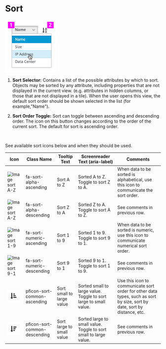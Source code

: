 # Sort

![Image highlighting attribute selector](img/sort_expand.png)

  1. **Sort Selector:** Contains a list of the possible attributes by which to sort. Objects may be sorted by any attribute, including properties that are not displayed in the current view. (e.g. attributes in hidden columns, or those that are not displayed in a tile). When the user opens this view, the default sort order should be shown selected in the list (for example,"Name").

  1. **Sort Order Toggle:** Sort can toggle between ascending and descending order. The icon on this button changes according to the order of the current sort. The default for sort is ascending order.
  <br />

  See available sort icons below and when they should be used.

| Icon                                        | Class Name               | Tooltip Text | Screenreader Text (aria-label)       | Comments           |
| ------------------------------------------- | ------------------------ | ------------ | ------------------------------------ | ------------------ |
| <span class="fa fa-sort-alpha-asc">![Image sort A-Z](img/fa-sort-alpha-asc.png)</span> | fa-sort-alpha-ascending | Sort A to Z | Sorted A to Z. Toggle to sort Z to A. | When data to be sorted is alphabetical, use this icon to communicate the sort order. |
| <span class="fa fa-sort-alpha-desc">![Image sort A-Z](img/fa-sort-alpha-desc.png)</span> | fa-sort-alpha-descending | Sort Z to A | Sorted Z to A. Toggle to sort A to Z. | See comments in previous row. |
| <span class="fa fa-sort-numeric-asc">![Image sort 1-9](img/fa-sort-numeric-asc.png)</span>  | fa-sort-numeric-ascending | Sort 1 to 9 | Sorted 1 to 9. Toggle to sort 9 to 1. | When data to be sorted is numeric, use this icon to communicate numerical sort order. |
| <span class="fa fa-sort-numeric-desc">![Image sort 9-1](img/fa-sort-numeric-desc.png)</span> | fa-sort-numeric-descending | Sort 9 to 1 | Sorted 9 to 1. Toggle to sort 1 to 9. | See comments in previous row. |
| <span class="pf pf-sort-common-asc">![Image sort common](img/pficon-sort-common-asc.png)| pficon-sort-common-ascending | Sort small to large value | Sorted small to large value. Toggle to sort large to small value. | Use this icon to communicate sort order for other data types, such as sort by size, sort by date, sort by distance, etc. |
| <span class="pf pf-sort-common-desc">![Image sort common](img/pficon-sort-common-desc.png)| pficon-sort-common-descending | Sort large to small value | Sorted large to small value. Toggle to sort small to large value. | See comments in previous row. |
